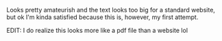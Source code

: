 Looks pretty amateurish and the text looks too big for a standard website, but ok I'm kinda satisfied because this is, however, my first attempt. 
 
 EDIT: I do realize this looks more like a pdf file than a website lol
